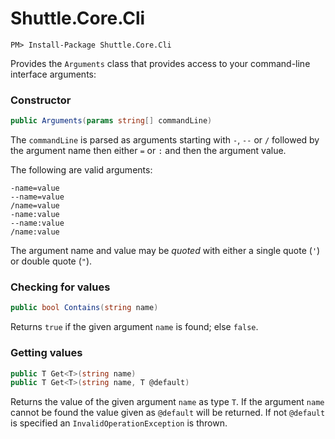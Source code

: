 # Shuttle.Core.Cli

```
PM> Install-Package Shuttle.Core.Cli
```

Provides the `Arguments` class that provides access to your command-line interface arguments:

### Constructor

``` c#
public Arguments(params string[] commandLine)
```

The `commandLine` is parsed as arguments starting with `-`, `--` or `/` followed by the argument name then either `=` or `:` and then the argument value.

The following are valid arguments:

```
-name=value
--name=value
/name=value
-name:value
--name:value
/name:value
```

The argument name and value may be *quoted* with either a single quote (`'`) or double quote (`"`).

### Checking for values

``` c#
public bool Contains(string name)
```

Returns `true` if the given argument `name` is found; else `false`.

### Getting values

``` c#
public T Get<T>(string name)
public T Get<T>(string name, T @default)
```

Returns the value of the given argument `name` as type `T`.  If the argument `name` cannot be found the value given as `@default` will be returned.  If not `@default` is specified an `InvalidOperationException` is thrown.